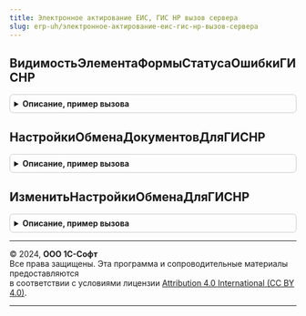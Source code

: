 ```yaml
---
title: Электронное актирование ЕИС, ГИС НР вызов сервера
slug: erp-uh/электронное-актирование-еис-гис-нр-вызов-сервера
---
```



## ВидимостьЭлементаФормыСтатусаОшибкиГИСНР
<details style="margin: 1em 0; padding: 0.5em; border: 1px solid #ccc; border-radius: 6px;">

<summary style="font-weight: bold; cursor: pointer;">Описание, пример вызова</summary>

```bsl

// см. ЭлектронноеАктированиеЕИСГИСНР.ВидимостьЭлементаФормыСтатусаОШибкиГИСНР
Функция ВидимостьЭлементаФормыСтатусаОшибкиГИСНР(Знач ОбъектУчета) Экспорт
```

Пример вызова
```bsl
Результат = ЭлектронноеАктированиеЕИСГИСНРВызовСервера.ВидимостьЭлементаФормыСтатусаОшибкиГИСНР(ОбъектУчета) 
```
</details>

## НастройкиОбменаДокументовДляГИСНР
<details style="margin: 1em 0; padding: 0.5em; border: 1px solid #ccc; border-radius: 6px;">

<summary style="font-weight: bold; cursor: pointer;">Описание, пример вызова</summary>

```bsl

// см. ЭлектронноеАктированиеЕИСГИСНР.НастройкиОбменаДокументовДляГИСНР
Функция НастройкиОбменаДокументовДляГИСНР(Знач ДокументыЭДО) Экспорт
```

Пример вызова
```bsl
Результат = ЭлектронноеАктированиеЕИСГИСНРВызовСервера.НастройкиОбменаДокументовДляГИСНР(ДокументыЭДО) 
```
</details>

## ИзменитьНастройкиОбменаДляГИСНР
<details style="margin: 1em 0; padding: 0.5em; border: 1px solid #ccc; border-radius: 6px;">

<summary style="font-weight: bold; cursor: pointer;">Описание, пример вызова</summary>

```bsl

// см. ЭлектронноеАктированиеЕИСГИСНР.ИзменитьНастройкиОбменаДляГИСНР
Процедура ИзменитьНастройкиОбменаДляГИСНР(Знач Организация, Знач ФиксироватьСобытия, Знач ВключатьВидеозапись) Экспорт
```

Пример вызова
```bsl
ЭлектронноеАктированиеЕИСГИСНРВызовСервера.ИзменитьНастройкиОбменаДляГИСНР(Организация, ФиксироватьСобытия, ВключатьВидеозапись) 
```
</details>

---

© 2024, **ООО 1С-Софт**  
Все права защищены. Эта программа и сопроводительные материалы предоставляются  
в соответствии с условиями лицензии [Attribution 4.0 International (CC BY 4.0)](https://creativecommons.org/licenses/by/4.0/legalcode).

---
